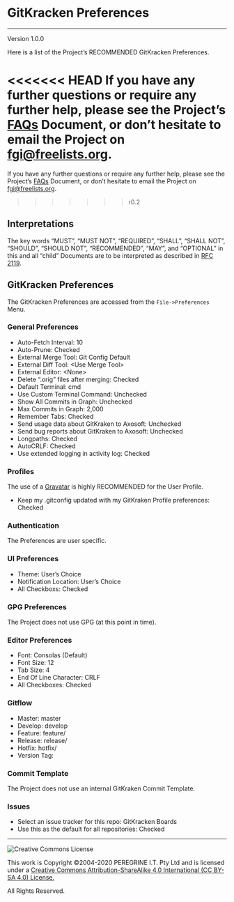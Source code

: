 # GitKracken Preferences

---

Version 1.0.0

Here is a list of the Project&rsquo;s RECOMMENDED GitKracken Preferences.

<<<<<<< HEAD
If you have any further questions or require any further help, please see the Project&rsquo;s [FAQs](https://github.com/Dulux-Oz/FGI/tree/master/Project_Documentation/FAQs.md) Document, or don&rsquo;t hesitate to email the Project on <fgi@freelists.org>.
=======
If you have any further questions or require any further help, please see the Project&rsquo;s [FAQs](FAQs.md) Document, or don&rsquo;t hesitate to email the Project on <fgi@freelists.org>.
>>>>>>> r0.2

## Interpretations

The key words &ldquo;MUST&rdquo;, &ldquo;MUST NOT&rdquo;, &ldquo;REQUIRED&rdquo;, &ldquo;SHALL&rdquo;, &ldquo;SHALL NOT&rdquo;, &ldquo;SHOULD&rdquo;, &ldquo;SHOULD NOT&rdquo;, &ldquo;RECOMMENDED&rdquo;, &ldquo;MAY&rdquo;, and &ldquo;OPTIONAL&rdquo; in this and all &ldquo;child&rdquo; Documents are to be interpreted as described in [RFC 2119](https://tools.ietf.org/html/rfc2119).

## GitKracken Preferences

The GitKracken Preferences are accessed from the `File->Preferences` Menu.

### General Preferences

- Auto-Fetch Interval: 10
- Auto-Prune: Checked
- External Merge Tool: Git Config Default
- External Diff Tool: \<Use Merge Tool>
- External Editor: \<None>
- Delete &ldquo;.orig&rdquo; files after merging: Checked
- Default Terminal: cmd
- Use Custom Terminal Command: Unchecked
- Show All Commits in Graph: Unchecked
- Max Commits in Graph: 2,000
- Remember Tabs: Checked
- Send usage data about GitKraken to Axosoft: Unchecked
- Send bug reports about GitKraken to Axosoft: Unchecked
- Longpaths: Checked
- AutoCRLF: Checked
- Use extended logging in activity log: Checked

### Profiles

The use of a [Gravatar](https://gravatar.com) is highly RECOMMENDED for the User Profile.

- Keep my .gitconfig updated with my GitKraken Profile preferences: Checked

### Authentication

The Preferences are user specific.

### UI Preferences

- Theme: User&rsquo;s Choice
- Notification Location: User&rsquo;s Choice
- All Checkboxs: Checked

### GPG Preferences

The Project does not use GPG (at this point in time).

### Editor Preferences

- Font: Consolas (Default)
- Font Size: 12
- Tab Size: 4
- End Of Line Character: CRLF
- All Checkboxes: Checked

### Gitflow

- Master: master
- Develop: develop
- Feature: feature/
- Release: release/
- Hotfix: hotfix/
- Version Tag:

### Commit Template

The Project does not use an internal GitKraken Commit Template.

### Issues

- Select an issue tracker for this repo: GitKracken Boards
- Use this as the default for all repositories: Checked


---

![Creative Commons License](https://i.creativecommons.org/l/by-sa/4.0/88x31.png "Creative Commons License")

This work is Copyright &copy;2004-2020 PEREGRINE I.T. Pty Ltd and is licensed under a [Creative Commons Attribution-ShareAlike 4.0 International (CC BY-SA 4.0) License.](https://creativecommons.org/licenses/by-sa/4.0/)

All Rights Reserved.
